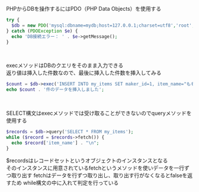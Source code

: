 PHPからDBを操作するにはPDO（PHP Data Objects）を使用する  
```php
try {
  $db = new PDO('mysql:dbname=mydb;host=127.0.0.1;charset=utf8','root','root');
} catch (PDOException $e) {
  echo 'DB接続エラー： ' . $e->getMessage();
}
```
<br>

execメソッドはDBのクエリをそのまま入力できる  
返り値は挿入した件数なので、最後に挿入した件数を挿入してみる
```php
$count = $db->exec('INSERT INTO my_items SET maker_id=1, item_name="もも", price=210, keyword="缶詰,甘い,ピンク"');
echo $count . '件のデータを挿入しました';
```
<br>

SELECT構文はexecメソッドでは受け取ることができないのでqueryメソッドを使用する
```php
$records = $db->query('SELECT * FROM my_items');
while ($record = $records->fetch()) {
  echo $record['item_name'] . "\n";
}
```
$recordsはレコードセットというオブジェクトのインスタンスとなる  
そのインスタンスに用意されているfetchというメソッドを使いデータを一行ずつ取り出す
fetchはデータを行ずつ取り出し、取り出す行がなくなるとfalseを返すため while構文の中に入れて判定を行っている
<br>